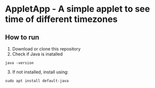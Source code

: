 # AppletApp - A simple applet to see time of different timezones  

## How to run  
1. Download or clone this repository  
2. Check if Java is inatalled  
```
java -version
```
3. If not installed, install using:
```
sudo apt install default-java
```
